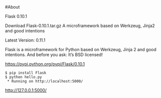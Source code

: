 #About



Flask 0.10.1

Download
Flask-0.10.1.tar.gz
A microframework based on Werkzeug, Jinja2 and good intentions

Latest Version: 0.11.1

Flask is a microframework for Python based on Werkzeug, Jinja 2 and good intentions. And before you ask: It’s BSD licensed!




https://pypi.python.org/pypi/Flask/0.10.1


```
$ pip install Flask
$ python hello.py
 * Running on http://localhost:5000/

```




http://127.0.0.1:5000/